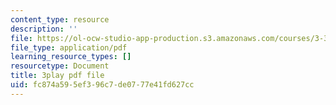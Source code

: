 ```yaml
---
content_type: resource
description: ''
file: https://ol-ocw-studio-app-production.s3.amazonaws.com/courses/3-320-atomistic-computer-modeling-of-materials-sma-5107-spring-2005/fc874a595ef396c7de0777e41fd627cc_TqHS4tpujnw.pdf
file_type: application/pdf
learning_resource_types: []
resourcetype: Document
title: 3play pdf file
uid: fc874a59-5ef3-96c7-de07-77e41fd627cc
---
```


